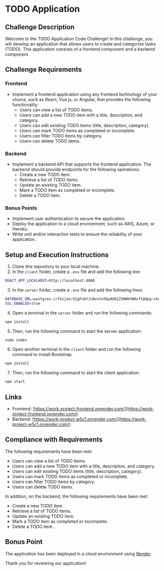 # TODO Application

## Challenge Description

Welcome to the TODO Application Code Challenge! In this challenge, you will develop an application that allows users to create and categorize tasks (TODO). This application consists of a frontend component and a backend component.

## Challenge Requirements

### Frontend
- Implement a frontend application using any frontend technology of your choice, such as React, Vue.js, or Angular, that provides the following functionality:
  - Users can view a list of TODO items.
  - Users can add a new TODO item with a title, description, and category.
  - Users can edit existing TODO items (title, description, category).
  - Users can mark TODO items as completed or incomplete.
  - Users can filter TODO items by category.
  - Users can delete TODO items.

### Backend
- Implement a backend API that supports the frontend application. The backend should provide endpoints for the following operations:
  - Create a new TODO item.
  - Retrieve a list of TODO items.
  - Update an existing TODO item.
  - Mark a TODO item as completed or incomplete.
  - Delete a TODO item.

### Bonus Points
- Implement user authentication to secure the application.
- Deploy the application to a cloud environment, such as AWS, Azure, or Heroku.
- Write unit and/or interaction tests to ensure the reliability of your application.

## Setup and Execution Instructions

1. Clone this repository to your local machine.
2. In the `client` folder, create a `.env` file and add the following line:

```zsh
REACT_APP_LOCALHOST=http://localhost:4000
```

3. In the `server` folder, create a `.env` file and add the following lines:

```zsh
DATABASE_URL=postgres://feijoo:UjgFubtJcWvstoSQyAGK12VHWkVW8xft@dpg-ckqkjcg5vl2c7387pk30-a.oregon-postgres.render.com/tododb_ja81
SSL_ENABLED=true
```

4. Open a terminal in the `server` folder and run the following commands:

```zsh
npm install
```

5. Then, run the following command to start the server application:

```zsh
node index
```

6. Open another terminal in the `client` folder and run the following command to install Bootstrap:

```zsh
npm install
```

7. Then, run the following command to start the client application:

```zsh
npm start
```

## Links

- Frontend: [https://work-project-frontend.onrender.com/](https://work-project-frontend.onrender.com/)
- Backend: [https://work-project-w5c1.onrender.com/](https://work-project-w5c1.onrender.com/)

## Compliance with Requirements

The following requirements have been met:

- Users can view a list of TODO items.
- Users can add a new TODO item with a title, description, and category.
- Users can edit existing TODO items (title, description, category).
- Users can mark TODO items as completed or incomplete.
- Users can filter TODO items by category.
- Users can delete TODO items.

In addition, on the backend, the following requirements have been met:

- Create a new TODO item.
- Retrieve a list of TODO items.
- Update an existing TODO item.
- Mark a TODO item as completed or incomplete.
- Delete a TODO item.

## Bonus Point

The application has been deployed in a cloud environment using [Render](https://render.com/).

Thank you for reviewing our application!
